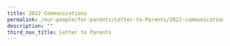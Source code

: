 ```yaml
---
title: 2022 Communications
permalink: /our-people/for-parents/Letter-to-Parents/2022-communications
description: ""
third_nav_title: Letter to Parents
---
```

